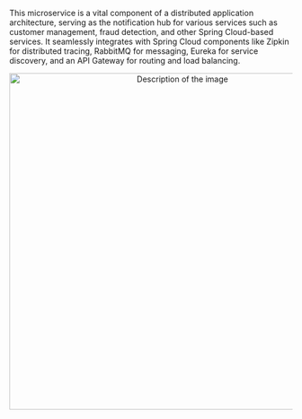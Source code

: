 This microservice is a vital component of a distributed application architecture, serving as the notification hub for various services such as customer management, fraud detection, and other Spring Cloud-based services. It seamlessly integrates with Spring Cloud components like Zipkin for distributed tracing, RabbitMQ for messaging, Eureka for service discovery, and an API Gateway for routing and load balancing.
<div style="text-align: center;">
    <img width="600" alt="Description of the image" src="https://github.com/oussamazaoui/Simple-Microservices-app/raw/main/assets/133207079/bcacf87d-2aaa-457c-8e38-ebc14742096d">
</div>
